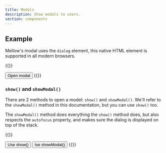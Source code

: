 ```yaml
---
title: Modals
description: Show modals to users.
section: components
---
```


## Example
Mellow's modal uses the `dialog` element, this native HTML element is supported in all modern browsers.

{{<example>}}
<dialog class="modal" id="exampleDialog">
  <form method="dialog" class="modal-header">
    <h3 class="h5">This is a modal</h3>
    <button value="cancel" class="btn-close"><i class="vi vi-xmark"></i></button>
  </form>
  <div class="modal-body">
    <p>Hello world!</p>
    <p>This modal can be closed with the <kb>esc</kb> button.</p>
  </div>
  <form method="dialog" class="modal-footer">
    <button value="cancel" class="btn btn-danger"><i class="vi vi-xmark"></i> Close</button>
  </form>
</dialog>
<button class="btn btn-default" onclick="window.exampleDialog.showModal();">Open modal</button>
{{</example>}}

### `show()` and `showModal()`
There are 2 methods to open a model: `show()` and `showModal()`. We'll refer to the `showModal()` method in this documentation, but you can use `show()` too.

The `showModal()` method does everything the `show()` method does, but also respects the `autofocus` property, and makes sure the dialog is displayed on top of the stack.

{{<example>}}
<dialog class="modal" id="showDialog">
  <form method="dialog" class="modal-header">
    <h3 class="h5">This is a modal</h3>
    <button value="cancel" class="btn-close"><i class="vi vi-xmark"></i></button>
  </form>
  <div class="modal-body">
    <p>Hello world!</p>
    <p>This modal can be closed with the <kb>esc</kb> button.</p>
  </div>
</dialog>
<button class="btn btn-default" onclick="window.showDialog.showModal();">Use show()</button>
<button class="btn btn-default" onclick="window.showDialog.showModal();">Ise showModal()</button>
{{</example>}}
